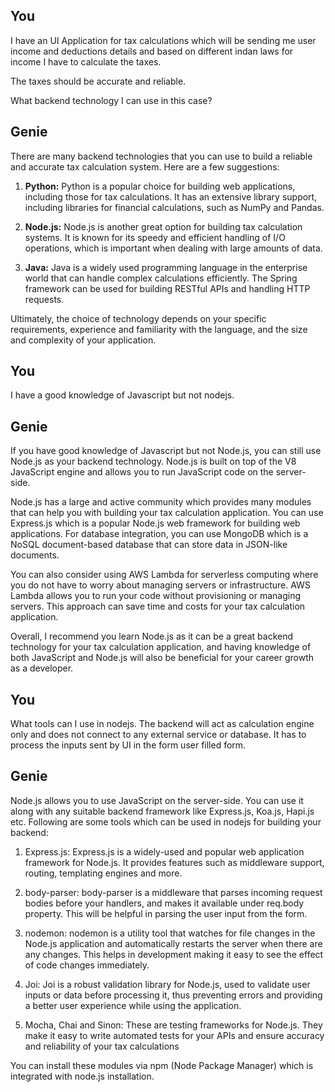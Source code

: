 ## You

I have an UI Application for tax calculations which will be sending me user income and deductions details and based on different indan laws for income I have to calculate the taxes.

The taxes should be accurate and reliable.

What backend technology I can use in this case?

## Genie

There are many backend technologies that you can use to build a reliable and accurate tax calculation system. Here are a few suggestions:
 
1. **Python:** Python is a popular choice for building web applications, including those for tax calculations. It has an extensive library support, including libraries for financial calculations, such as NumPy and Pandas.

2. **Node.js:** Node.js is another great option for building tax calculation systems. It is known for its speedy and efficient handling of I/O operations, which is important when dealing with large amounts of data.

3. **Java:** Java is a widely used programming language in the enterprise world that can handle complex calculations efficiently. The Spring framework can be used for building RESTful APIs and handling HTTP requests.

Ultimately, the choice of technology depends on your specific requirements, experience and familiarity with the language, and the size and complexity of your application.

## You

I have a good knowledge of Javascript but not nodejs. 

## Genie

If you have good knowledge of Javascript but not Node.js, you can still use Node.js as your backend technology. Node.js is built on top of the V8 JavaScript engine and allows you to run JavaScript code on the server-side. 

Node.js has a large and active community which provides many modules that can help you with building your tax calculation application. You can use Express.js which is a popular Node.js web framework for building web applications. For database integration, you can use MongoDB which is a NoSQL document-based database that can store data in JSON-like documents.

You can also consider using AWS Lambda for serverless computing where you do not have to worry about managing servers or infrastructure. AWS Lambda allows you to run your code without provisioning or managing servers. This approach can save time and costs for your tax calculation application.

Overall, I recommend you learn Node.js as it can be a great backend technology for your tax calculation application, and having knowledge of both JavaScript and Node.js will also be beneficial for your career growth as a developer.

## You

What tools can I use in nodejs. The backend will act as calculation engine only and does not connect to any external service or database. It has to process the inputs sent by UI in the form user filled form.

## Genie

Node.js allows you to use JavaScript on the server-side. You can use it along with any suitable backend framework like Express.js, Koa.js, Hapi.js etc. Following are some tools which can be used in nodejs for building your backend:

1. Express.js: Express.js is a widely-used and popular web application framework for Node.js. It provides features such as middleware support, routing, templating engines and more.

2. body-parser: body-parser is a middleware that parses incoming request bodies before your handlers, and makes it available under req.body property. This will be helpful in parsing the user input from the form.

3. nodemon: nodemon is a utility tool that watches for file changes in the Node.js application and automatically restarts the server when there are any changes. This helps in development making it easy to see the effect of code changes immediately.

4. Joi: Joi is a robust validation library for Node.js, used to validate user inputs or data before processing it, thus preventing errors and providing a better user experience while using the application.

5. Mocha, Chai and Sinon: These are testing frameworks for Node.js. They make it easy to write automated tests for your APIs and ensure accuracy and reliability of your tax calculations

You can install these modules via npm (Node Package Manager) which is integrated with node.js installation.
